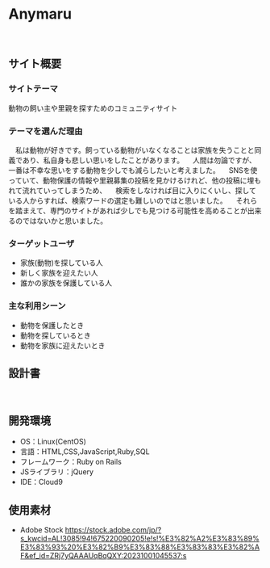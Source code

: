 # Anymaru
​
## サイト概要
### サイトテーマ
動物の飼い主や里親を探すためのコミュニティサイト
​
### テーマを選んだ理由
　私は動物が好きです。飼っている動物がいなくなることは家族を失うことと同義であり、私自身も悲しい思いをしたことがあります。
　人間は勿論ですが、一番は不幸な思いをする動物を少しでも減らしたいと考えました。
　SNSを使っていて、動物保護の情報や里親募集の投稿を見かけるけれど、他の投稿に埋もれて流れていってしまうため、
　検索をしなければ目に入りにくいし、探している人からすれば、検索ワードの選定も難しいのではと思いました。
　それらを踏まえて、専門のサイトがあれば少しでも見つける可能性を高めることが出来るのではないかと思いました。
​
### ターゲットユーザ
- 家族(動物)を探している人
- 新しく家族を迎えたい人
- 誰かの家族を保護している人
​
### 主な利用シーン
- 動物を保護したとき
- 動物を探しているとき
- 動物を家族に迎えたいとき
​
## 設計書

​
## 開発環境
- OS：Linux(CentOS)
- 言語：HTML,CSS,JavaScript,Ruby,SQL
- フレームワーク：Ruby on Rails
- JSライブラリ：jQuery
- IDE：Cloud9
​
## 使用素材
- Adobe Stock https://stock.adobe.com/jp/?s_kwcid=AL!3085!94!675220090205!e!s!%E3%82%A2%E3%83%89%E3%83%93%20%E3%82%B9%E3%83%88%E3%83%83%E3%82%AF&ef_id=ZRj7yQAAAUqBqQXY:20231001045537:s
